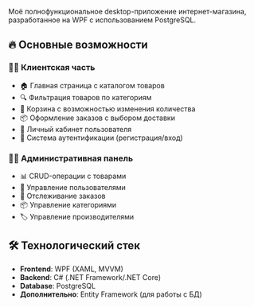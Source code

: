 Моё полнофункциональное desktop-приложение интернет-магазина, разработанное на WPF с использованием PostgreSQL.

## 🔥 Основные возможности

### 👨‍💻 Клиентская часть
- 🏠 Главная страница с каталогом товаров
- 🔍 Фильтрация товаров по категориям
- 🛒 Корзина с возможностью изменения количества
- 📦 Оформление заказов с выбором доставки
- 👤 Личный кабинет пользователя
- 🔐 Система аутентификации (регистрация/вход)

### 👨‍💼 Административная панель
- 📊 CRUD-операции с товарами
- 👥 Управление пользователями
- 🚚 Отслеживание заказов
- 📦 Управление категориями
- 🏷️ Управление производителями

## 🛠 Технологический стек
- **Frontend**: WPF (XAML, MVVM)
- **Backend**: C# (.NET Framework/.NET Core)
- **Database**: PostgreSQL
- **Дополнительно**: Entity Framework (для работы с БД)
